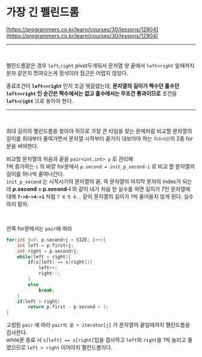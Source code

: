 # 가장 긴 펠린드롬

[https://programmers.co.kr/learn/courses/30/lessons/12904](https://programmers.co.kr/learn/courses/30/lessons/12904)

---

<br/>

펠린드롬같은 경우 `left`,`right` pivot두개둬서 문자열 양 끝에서 `left<right` 일때까지 문자 같은지 쪼여오는게 정석이라 접근은 어렵지 않았다.

종료조건이 **`left<=right`** 인지 조금 헷갈렸는데, **문자열의 길이가 짝수던 홀수던 `left==right` 인 순간은 짝수에서는 없고 홀수에서는 무조건 통과이므로** 조건을 **`left<right`** 으로 놓아야 한다.

---

<br/>   
   
최대 길이의 펠린드롬을 찾아야 하므로 가장 큰 타일을 찾는 문제처럼 비교할 문자열의 길이를 최대부터 줄여가면서 문자열 시작부터 끝가지 대보아야 하는 `지수시간`의 2중 for문을 써야한다.   
   
비교할 문자열의 처음과 끝을 `pair<int,int> p` 로 관리해   
1씩 증가하는 `i` 의 바깥 for문에서 `p.second = init_p_second-i` 로 비교 할 문자열의 길이를 하나씩 줄여나간다.   
`init_p_second` 는 시작시기의 문자열의 끝, 즉 문자열의 마지막 문자의 index가 되는데 **p.second = p.second-i** 와 같이 내가 처음 한 실수를 하면 길이가 7인 문자열에 대해 **`7->6->4->1`** 처럼 `7 6 5 4..` 같이 문자열의 길이가 1씩 줄어들지 않게 된다. 실수하지 말자.

<br/>

안쪽 for문에서는 `pair`에 따라

```cpp
for(int j=0; p.second+j < SIZE; i++){
    int left = p.first+j;
    int right = p.second+j;
    while(left < right){
        if(s[left] == s[right]){
            left++;
            right--;
        }
        else
            break;
    }
    if(left > right)
        return p.first - p.second + 1;
}
```

고정된 `pair` 에 따라 `pair의 끝 + iterator[j]` 가 문자열의 끝일때까지 펠린드롬을 검사한다.  
while문 종료 시 `s[left] == s[right]`임을 검사하고 `left`와 `right`을 1씩 늘리고 줄였으므로 `left > right` 이어야지 펠린드롬이다.
